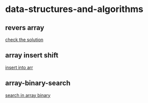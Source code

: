 # data-structures-and-algorithms

## revers array 
[check the solution](./arr_rev/README.md)

## array insert shift 
[insert into arr](./array-_nsert_shift/README.md)

## array-binary-search
[search in array binary](./search_in_array_binary/README.md)